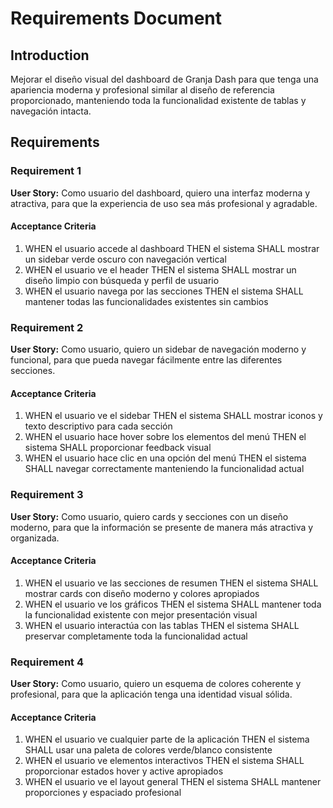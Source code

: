 # Requirements Document

## Introduction

Mejorar el diseño visual del dashboard de Granja Dash para que tenga una apariencia moderna y profesional similar al diseño de referencia proporcionado, manteniendo toda la funcionalidad existente de tablas y navegación intacta.

## Requirements

### Requirement 1

**User Story:** Como usuario del dashboard, quiero una interfaz moderna y atractiva, para que la experiencia de uso sea más profesional y agradable.

#### Acceptance Criteria

1. WHEN el usuario accede al dashboard THEN el sistema SHALL mostrar un sidebar verde oscuro con navegación vertical
2. WHEN el usuario ve el header THEN el sistema SHALL mostrar un diseño limpio con búsqueda y perfil de usuario
3. WHEN el usuario navega por las secciones THEN el sistema SHALL mantener todas las funcionalidades existentes sin cambios

### Requirement 2

**User Story:** Como usuario, quiero un sidebar de navegación moderno y funcional, para que pueda navegar fácilmente entre las diferentes secciones.

#### Acceptance Criteria

1. WHEN el usuario ve el sidebar THEN el sistema SHALL mostrar iconos y texto descriptivo para cada sección
2. WHEN el usuario hace hover sobre los elementos del menú THEN el sistema SHALL proporcionar feedback visual
3. WHEN el usuario hace clic en una opción del menú THEN el sistema SHALL navegar correctamente manteniendo la funcionalidad actual

### Requirement 3

**User Story:** Como usuario, quiero cards y secciones con un diseño moderno, para que la información se presente de manera más atractiva y organizada.

#### Acceptance Criteria

1. WHEN el usuario ve las secciones de resumen THEN el sistema SHALL mostrar cards con diseño moderno y colores apropiados
2. WHEN el usuario ve los gráficos THEN el sistema SHALL mantener toda la funcionalidad existente con mejor presentación visual
3. WHEN el usuario interactúa con las tablas THEN el sistema SHALL preservar completamente toda la funcionalidad actual

### Requirement 4

**User Story:** Como usuario, quiero un esquema de colores coherente y profesional, para que la aplicación tenga una identidad visual sólida.

#### Acceptance Criteria

1. WHEN el usuario ve cualquier parte de la aplicación THEN el sistema SHALL usar una paleta de colores verde/blanco consistente
2. WHEN el usuario ve elementos interactivos THEN el sistema SHALL proporcionar estados hover y active apropiados
3. WHEN el usuario ve el layout general THEN el sistema SHALL mantener proporciones y espaciado profesional